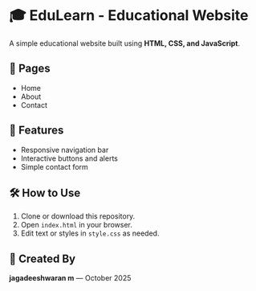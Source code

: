 # 🎓 EduLearn - Educational Website

A simple educational website built using **HTML, CSS, and JavaScript**.

## 📄 Pages
- Home
- About
- Contact

## 🚀 Features
- Responsive navigation bar
- Interactive buttons and alerts
- Simple contact form

## 🛠️ How to Use
1. Clone or download this repository.
2. Open `index.html` in your browser.
3. Edit text or styles in `style.css` as needed.

## 📅 Created By
**jagadeeshwaran m** — October 2025
